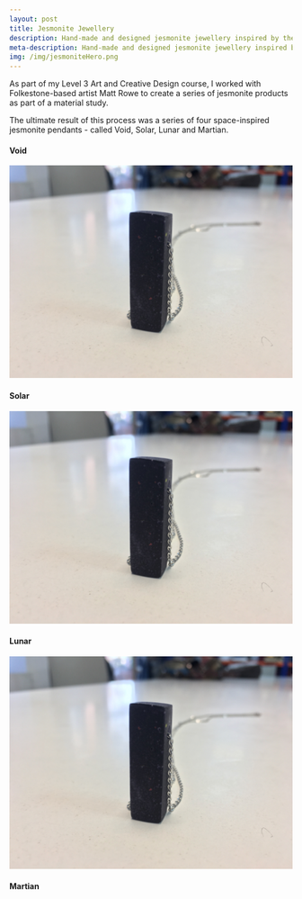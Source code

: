 ```yaml
---
layout: post
title: Jesmonite Jewellery
description: Hand-made and designed jesmonite jewellery inspired by the solar system.
meta-description: Hand-made and designed jesmonite jewellery inspired by the solar system.
img: /img/jesmoniteHero.png
---
```


As part of my Level 3 Art and Creative Design course, I worked with Folkestone-based artist Matt Rowe to create a series of jesmonite products as part of a material study.

The ultimate result of this process was a series of four space-inspired jesmonite pendants - called Void, Solar, Lunar and Martian.

#### Void

<img src="/img/jesmoniteVoid.jpg" alt="" title="" />

#### Solar

<img src="/img/jesmoniteVoid.jpg" alt="" title="" />

#### Lunar

<img src="/img/jesmoniteVoid.jpg" alt="" title="" />

#### Martian
